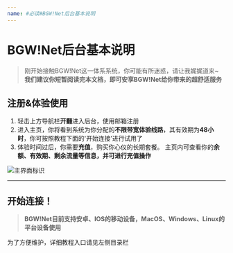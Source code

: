 ```yaml
---
name: #必读#BGW!Net后台基本说明
---
```


# BGW!Net后台基本说明

> 刚开始接触BGW!Net这一体系系统，你可能有所迷惑，请让我娓娓道来~ **我们建议你短暂阅读完本文档，即可安享BGW!Net给你带来的超舒适服务**

## 注册&体验使用

 1. 轻击上方导航栏**开翻**进入后台，使用邮箱注册
 2. 进入主页，你将看到系统为你分配的**不限带宽体验线路**，其有效期为**48小时**，你可按照教程下面的'开始连接'进行试用了
 3. 体验时间过后，你需要**充值**，购买你心仪的长期套餐。 
   主页内可查看你的**余额、有效期、剩余流量等信息，并可进行充值操作**

![主界面标识][1]

----------

## 开始连接！

> **BGW!Net目前支持安卓、IOS的移动设备，MacOS、Windows、Linux的平台设备使用**

为了方便维护，详细教程入口请见左侧目录栏


  [1]: https://raw.githubusercontent.com/LYJSPEEDX/bgwdocs/master/main.png
